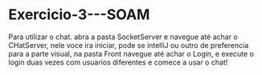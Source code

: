 # Exercicio-3---SOAM

Para utilizar o chat.
abra a pasta SocketServer e navegue até achar o CHatServer, nele voce ira iniciar, pode se intelliJ ou outro de preferencia
para a parte visual, na pasta Front navegue até achar o Login, e execute o login duas vezes com usuarios diferentes e comece a usar o chat!